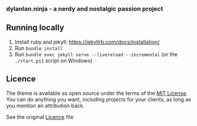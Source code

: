 ### dylanlan.ninja - a nerdy and nostalgic passion project


## Running locally

1. Install ruby and jekyll: https://jekyllrb.com/docs/installation/
2. Run `bundle install`
3. Run `bundle exec jekyll serve --livereload --incremental` (or the `./start.ps1` script on Windows)

## Licence

The theme is available as open source under the terms of the [MIT License](https://opensource.org/licenses/MIT). You can do anything you want, including projects for your clients, as long as you mention an attribution back.

See the original [Licence](https://github.com/sujaykundu777/devlopr-jekyll/blob/master/LICENSE) file

